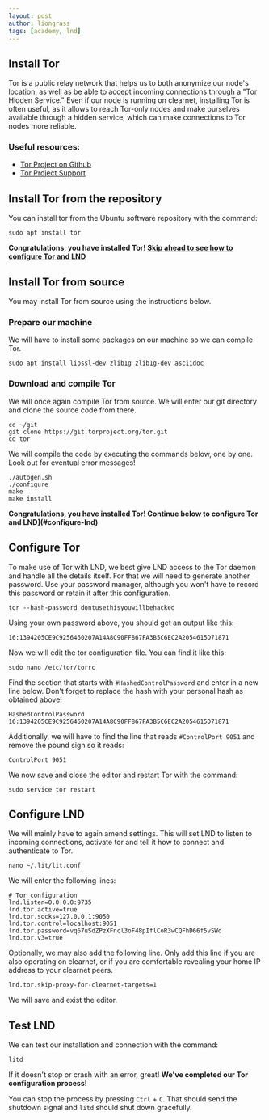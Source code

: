 ```yaml
---
layout: post
author: liongrass
tags: [academy, lnd]
---
```


## Install Tor

Tor is a public relay network that helps us to both anonymize our node's location, as well as be able to accept incoming connections through a "Tor Hidden Service." Even if our node is running on clearnet, installing Tor is often useful, as it allows to reach Tor-only nodes and make ourselves available through a hidden service, which can make connections to Tor nodes more reliable.

### Useful resources:

- [Tor Project on Github](https://github.com/torproject/tor)
- [Tor Project Support](https://support.torproject.org/)

## Install Tor from the repository

You can install tor from the Ubuntu software repository with the command:

```shell
sudo apt install tor
```

**Congratulations, you have installed Tor! [Skip ahead to see how to configure Tor and LND](#configure-tor)**


## Install Tor from source

You may install Tor from source using the instructions below.

### Prepare our machine

We will have to install some packages on our machine so we can compile Tor.

```shell
sudo apt install libssl-dev zlib1g zlib1g-dev asciidoc
```

### Download and compile Tor

We will once again compile Tor from source. We will enter our git directory and clone the source code from there.

```shell
cd ~/git
git clone https://git.torproject.org/tor.git
cd tor
```

We will compile the code by executing the commands below, one by one. Look out for eventual error messages!

```shell
./autogen.sh
./configure
make
make install
```

**Congratulations, you have installed Tor! Continue below to configure Tor and LND](#configure-lnd)**

## Configure Tor

To make use of Tor with LND, we best give LND access to the Tor daemon and handle all the details itself. For that we will need to generate another password. Use your password manager, although you won't have to record this password or retain it after this configuration.

```shell
tor --hash-password dontusethisyouwillbehacked
```

Using your own password above, you should get an output like this:

```
16:1394205CE9C9256460207A14A8C90FF867FA3B5C6EC2A2054615D71871
```

Now we will edit the tor configuration file. You can find it like this:

```shell
sudo nano /etc/tor/torrc
```

Find the section that starts with `#HashedControlPassword` and enter in a new line below. Don't forget to replace the hash with your personal hash as obtained above!

```
HashedControlPassword 16:1394205CE9C9256460207A14A8C90FF867FA3B5C6EC2A2054615D71871
```

Additionally, we will have to find the line that reads `#ControlPort 9051` and remove the pound sign so it reads:

```
ControlPort 9051
```

We now save and close the editor and restart Tor with the command:

```shell
sudo service tor restart
```

## Configure LND

We will mainly have to again amend settings. This will set LND to listen to incoming connections, activate tor and tell it how to connect and authenticate to Tor.

```shell
nano ~/.lit/lit.conf
```

We will enter the following lines:

```
# Tor configuration
lnd.listen=0.0.0.0:9735
lnd.tor.active=true
lnd.tor.socks=127.0.0.1:9050
lnd.tor.control=localhost:9051
lnd.tor.password=vq67uSdZPzXFncl3oF48pIflCoR3wCQFhD66f5vSWd
lnd.tor.v3=true
```

Optionally, we may also add the following line. Only add this line if you are also operating on clearnet, or if you are comfortable revealing your home IP address to your clearnet peers.

```
lnd.tor.skip-proxy-for-clearnet-targets=1
```

We will save and exist the editor.

## Test LND

We can test our installation and connection with the command:

```shell
litd
```

If it doesn't stop or crash with an error, great! **We've completed our Tor configuration process!**

You can stop the process by pressing `Ctrl` + `C`. That should send the shutdown signal and `litd` should shut down gracefully.
